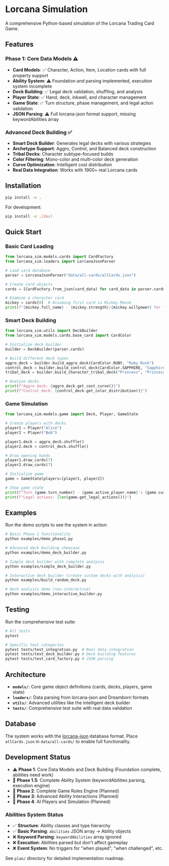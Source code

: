 # Lorcana Simulation

A comprehensive Python-based simulation of the Lorcana Trading Card Game.

## Features

### Phase 1: Core Data Models ⚠️ 
- **Card Models**: ✅ Character, Action, Item, Location cards with full property support
- **Ability System**: ⚠️ Foundation and parsing implemented, execution system incomplete
- **Deck Building**: ✅ Legal deck validation, shuffling, and analysis
- **Player State**: ✅ Hand, deck, inkwell, and character management
- **Game State**: ✅ Turn structure, phase management, and legal action validation
- **JSON Parsing**: ⚠️ Full lorcana-json format support, missing keywordAbilities array

### Advanced Deck Building ✅
- **Smart Deck Builder**: Generates legal decks with various strategies
- **Archetype Support**: Aggro, Control, and Balanced deck construction
- **Tribal Decks**: Character subtype-focused builds
- **Color Filtering**: Mono-color and multi-color deck generation
- **Curve Optimization**: Intelligent cost distribution
- **Real Data Integration**: Works with 1900+ real Lorcana cards

## Installation

```bash
pip install -e .
```

For development:

```bash
pip install -e .[dev]
```

## Quick Start

### Basic Card Loading
```python
from lorcana_sim.models.cards import CardFactory
from lorcana_sim.loaders import LorcanaJsonParser

# Load card database
parser = LorcanaJsonParser("data/all-cards/allCards.json")

# Create card objects
cards = [CardFactory.from_json(card_data) for card_data in parser.cards[:10]]

# Examine a character card
mickey = cards[0]  # Assuming first card is Mickey Mouse
print(f"{mickey.full_name} - {mickey.strength}/{mickey.willpower} for {mickey.cost} ink")
```

### Smart Deck Building
```python
from lorcana_sim.utils import DeckBuilder
from lorcana_sim.models.cards.base_card import CardColor

# Initialize deck builder
builder = DeckBuilder(parser.cards)

# Build different deck types
aggro_deck = builder.build_aggro_deck(CardColor.RUBY, "Ruby Rush")
control_deck = builder.build_control_deck(CardColor.SAPPHIRE, "Sapphire Control") 
tribal_deck = builder.build_character_tribal_deck("Princess", "Princess Power")

# Analyze decks
print(f"Aggro deck: {aggro_deck.get_cost_curve()}")
print(f"Control deck: {control_deck.get_color_distribution()}")
```

### Game Simulation
```python
from lorcana_sim.models.game import Deck, Player, GameState

# Create players with decks
player1 = Player("Alice")
player2 = Player("Bob")

player1.deck = aggro_deck.shuffle()
player2.deck = control_deck.shuffle()

# Draw opening hands
player1.draw_cards(7)
player2.draw_cards(7)

# Initialize game
game = GameState(players=[player1, player2])

# Show game state
print(f"Turn {game.turn_number} - {game.active_player.name}'s {game.current_phase.value} phase")
print(f"Legal actions: {len(game.get_legal_actions())}")
```

## Examples

Run the demo scripts to see the system in action:

```bash
# Basic Phase 1 functionality
python examples/demo_phase1.py

# Advanced deck building showcase
python examples/demo_deck_builder.py

# Simple deck builder with complete analysis
python examples/simple_deck_builder.py

# Interactive deck builder (create custom decks with analysis)
python examples/build_random_deck.py

# Deck analysis demo (non-interactive)
python examples/demo_interactive_builder.py
```

## Testing

Run the comprehensive test suite:

```bash
# All tests
pytest

# Specific test categories
pytest tests/test_integration.py  # Real data integration
pytest tests/test_deck_builder.py # Deck building features
pytest tests/test_card_factory.py # JSON parsing
```

## Architecture

- **`models/`**: Core game object definitions (cards, decks, players, game state)
- **`loaders/`**: Data parsing from lorcana-json and Dreamborn formats
- **`utils/`**: Advanced utilities like the intelligent deck builder
- **`tests/`**: Comprehensive test suite with real data validation

## Database

The system works with the [lorcana-json](https://github.com/hexastorm/lorcana-json) database format. Place `allCards.json` in `data/all-cards/` to enable full functionality.

## Development Status

- ⚠️ **Phase 1**: Core Data Models and Deck Building (Foundation complete, abilities need work)
- 🔄 **Phase 1.5**: Complete Ability System (keywordAbilities parsing, execution engine)
- 🔄 **Phase 2**: Complete Game Rules Engine (Planned)
- 🔄 **Phase 3**: Advanced Ability Interactions (Planned)  
- 🔄 **Phase 4**: AI Players and Simulation (Planned)

### Abilities System Status
- ✅ **Structure**: Ability classes and type hierarchy
- ✅ **Basic Parsing**: `abilities` JSON array → Ability objects  
- ❌ **Keyword Parsing**: `keywordAbilities` array ignored
- ❌ **Execution**: Abilities parsed but don't affect gameplay
- ❌ **Event System**: No triggers for "when played", "when challenged", etc.

See `plan/` directory for detailed implementation roadmap.